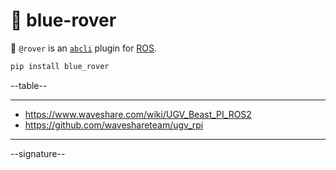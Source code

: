 # 🐬 blue-rover

🐬 `@rover` is an [`abcli`](https://github.com/kamangir/awesome-bash-cli) plugin for [ROS](https://www.ros.org/). 

```bash
pip install blue_rover
```

--table--

---

- https://www.waveshare.com/wiki/UGV_Beast_PI_ROS2
- https://github.com/waveshareteam/ugv_rpi

---

--signature--

